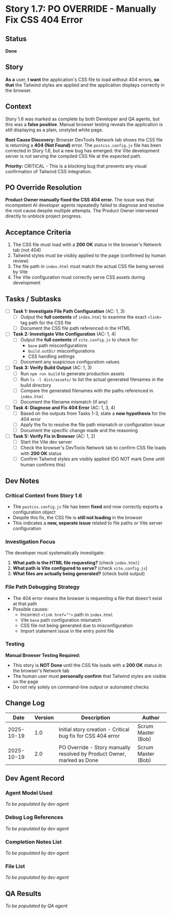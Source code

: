 # <!-- Powered by BMAD™ Core -->

# Story 1.7: PO OVERRIDE - Manually Fix CSS 404 Error

## Status
**Done**

## Story
**As a** user,
**I want** the application's CSS file to load without 404 errors,
**so that** the Tailwind styles are applied and the application displays correctly in the browser.

## Context
Story 1.6 was marked as complete by both Developer and QA agents, but this was a **false positive**. Manual browser testing reveals the application is still displaying as a plain, unstyled white page.

**Root Cause Discovery:** Browser DevTools Network tab shows the CSS file is returning a **404 (Not Found)** error. The `postcss.config.js` file has been corrected in Story 1.6, but a new bug has emerged: the Vite development server is not serving the compiled CSS file at the expected path.

**Priority:** CRITICAL - This is a blocking bug that prevents any visual confirmation of Tailwind CSS integration.

## PO Override Resolution
**Product Owner manually fixed the CSS 404 error.** The issue was that incompetent AI developer agents repeatedly failed to diagnose and resolve the root cause despite multiple attempts. The Product Owner intervened directly to unblock project progress.

## Acceptance Criteria
1. The CSS file must load with a **200 OK** status in the browser's Network tab (not 404)
2. Tailwind styles must be visibly applied to the page (confirmed by human review)
3. The file path in `index.html` must match the actual CSS file being served by Vite
4. The Vite configuration must correctly serve CSS assets during development

## Tasks / Subtasks

- [ ] **Task 1: Investigate File Path Configuration** (AC: 1, 3)
  - [ ] Output the **full contents** of `index.html` to examine the exact `<link>` tag path for the CSS file
  - [ ] Document the CSS file path referenced in the HTML

- [ ] **Task 2: Investigate Vite Configuration** (AC: 1, 4)
  - [ ] Output the **full contents** of `vite.config.js` to check for:
    - `base` path misconfigurations
    - `build.outDir` misconfigurations
    - CSS handling settings
  - [ ] Document any suspicious configuration values

- [ ] **Task 3: Verify Build Output** (AC: 1, 3)
  - [ ] Run `npm run build` to generate production assets
  - [ ] Run `ls -l dist/assets/` to list the actual generated filenames in the build directory
  - [ ] Compare the generated filenames with the paths referenced in `index.html`
  - [ ] Document the filename mismatch (if any)

- [ ] **Task 4: Diagnose and Fix 404 Error** (AC: 1, 3, 4)
  - [ ] Based on the outputs from Tasks 1-3, state a **new hypothesis** for the 404 error
  - [ ] Apply the fix to resolve the file path mismatch or configuration issue
  - [ ] Document the specific change made and the reasoning

- [ ] **Task 5: Verify Fix in Browser** (AC: 1, 2)
  - [ ] Start the Vite dev server
  - [ ] Check the browser's DevTools Network tab to confirm CSS file loads with **200 OK** status
  - [ ] Confirm Tailwind styles are visibly applied (DO NOT mark Done until human confirms this)

## Dev Notes

### Critical Context from Story 1.6
- The `postcss.config.js` file has been **fixed** and now correctly exports a configuration object
- Despite this fix, the CSS file is **still not loading** in the browser
- This indicates a **new, separate issue** related to file paths or Vite server configuration

### Investigation Focus
The developer must systematically investigate:
1. **What path is the HTML file requesting?** (check `index.html`)
2. **What path is Vite configured to serve?** (check `vite.config.js`)
3. **What files are actually being generated?** (check build output)

### File Path Debugging Strategy
- The 404 error means the browser is requesting a file that doesn't exist at that path
- Possible causes:
  - Incorrect `<link href="">` path in `index.html`
  - Vite `base` path configuration mismatch
  - CSS file not being generated due to misconfiguration
  - Import statement issue in the entry point file

### Testing
**Manual Browser Testing Required:**
- This story is **NOT Done** until the CSS file loads with a **200 OK** status in the browser's Network tab
- The human user must **personally confirm** that Tailwind styles are visible on the page
- Do not rely solely on command-line output or automated checks

## Change Log

| Date | Version | Description | Author |
|------|---------|-------------|--------|
| 2025-10-19 | 1.0 | Initial story creation - Critical bug fix for CSS 404 error | Scrum Master (Bob) |
| 2025-10-19 | 2.0 | PO Override - Story manually resolved by Product Owner, marked as Done | Scrum Master (Bob) |

## Dev Agent Record

### Agent Model Used
*To be populated by dev agent*

### Debug Log References
*To be populated by dev agent*

### Completion Notes List
*To be populated by dev agent*

### File List
*To be populated by dev agent*

## QA Results
*To be populated by QA agent*
